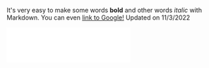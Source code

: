 It's very easy to make some words **bold** and other words *italic* with Markdown. You can even [link to Google!](http://google.com)
Updated on 11/3/2022

![alt text](columbia-college-chicago-wordmark.png "Columbia College Logo")
